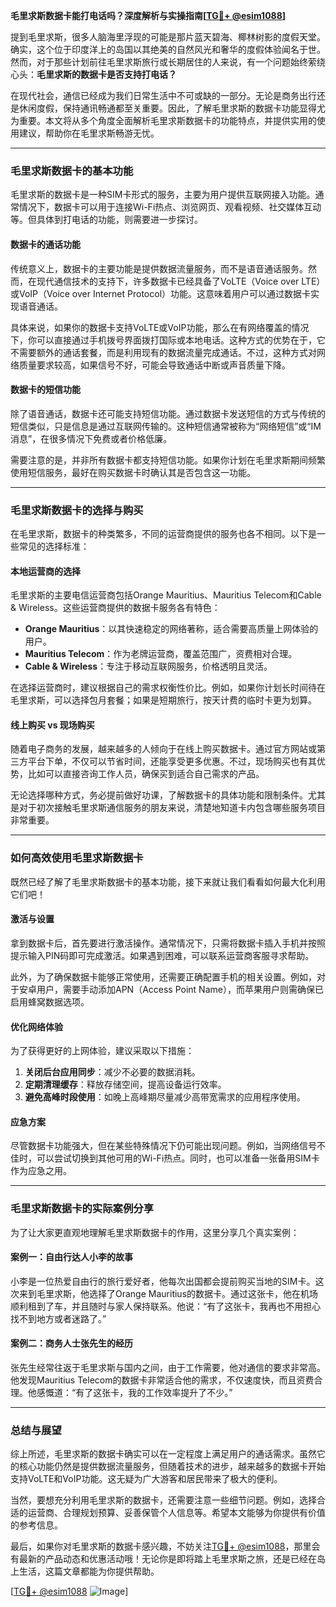 **毛里求斯数据卡能打电话吗？深度解析与实操指南[[TG💪+ @esim1088](https://t.me/s/esim1088)]**

提到毛里求斯，很多人脑海里浮现的可能是那片蓝天碧海、椰林树影的度假天堂。确实，这个位于印度洋上的岛国以其绝美的自然风光和奢华的度假体验闻名于世。然而，对于那些计划前往毛里求斯旅行或长期居住的人来说，有一个问题始终萦绕心头：**毛里求斯的数据卡是否支持打电话？**

在现代社会，通信已经成为我们日常生活中不可或缺的一部分。无论是商务出行还是休闲度假，保持通讯畅通都至关重要。因此，了解毛里求斯的数据卡功能显得尤为重要。本文将从多个角度全面解析毛里求斯数据卡的功能特点，并提供实用的使用建议，帮助你在毛里求斯畅游无忧。

---

### **毛里求斯数据卡的基本功能**

毛里求斯的数据卡是一种SIM卡形式的服务，主要为用户提供互联网接入功能。通常情况下，数据卡可以用于连接Wi-Fi热点、浏览网页、观看视频、社交媒体互动等。但具体到打电话的功能，则需要进一步探讨。

#### **数据卡的通话功能**
传统意义上，数据卡的主要功能是提供数据流量服务，而不是语音通话服务。然而，在现代通信技术的支持下，许多数据卡已经具备了VoLTE（Voice over LTE）或VoIP（Voice over Internet Protocol）功能。这意味着用户可以通过数据卡实现语音通话。

具体来说，如果你的数据卡支持VoLTE或VoIP功能，那么在有网络覆盖的情况下，你可以直接通过手机拨号界面拨打国际或本地电话。这种方式的优势在于，它不需要额外的通话套餐，而是利用现有的数据流量完成通话。不过，这种方式对网络质量要求较高，如果信号不好，可能会导致通话中断或声音质量下降。

#### **数据卡的短信功能**
除了语音通话，数据卡还可能支持短信功能。通过数据卡发送短信的方式与传统的短信类似，只是信息是通过互联网传输的。这种短信通常被称为“网络短信”或“IM消息”，在很多情况下免费或者价格低廉。

需要注意的是，并非所有数据卡都支持短信功能。如果你计划在毛里求斯期间频繁使用短信服务，最好在购买数据卡时确认其是否包含这一功能。

---

### **毛里求斯数据卡的选择与购买**

在毛里求斯，数据卡的种类繁多，不同的运营商提供的服务也各不相同。以下是一些常见的选择标准：

#### **本地运营商的选择**
毛里求斯的主要电信运营商包括Orange Mauritius、Mauritius Telecom和Cable & Wireless。这些运营商提供的数据卡服务各有特色：
- **Orange Mauritius**：以其快速稳定的网络著称，适合需要高质量上网体验的用户。
- **Mauritius Telecom**：作为老牌运营商，覆盖范围广，资费相对合理。
- **Cable & Wireless**：专注于移动互联网服务，价格透明且灵活。

在选择运营商时，建议根据自己的需求权衡性价比。例如，如果你计划长时间待在毛里求斯，可以选择包月套餐；如果是短期旅行，按天计费的临时卡更为划算。

#### **线上购买 vs 现场购买**
随着电子商务的发展，越来越多的人倾向于在线上购买数据卡。通过官方网站或第三方平台下单，不仅可以节省时间，还能享受更多优惠。不过，现场购买也有其优势，比如可以直接咨询工作人员，确保买到适合自己需求的产品。

无论选择哪种方式，务必提前做好功课，了解数据卡的具体功能和限制条件。尤其是对于初次接触毛里求斯通信服务的朋友来说，清楚地知道卡内包含哪些服务项目非常重要。

---

### **如何高效使用毛里求斯数据卡**

既然已经了解了毛里求斯数据卡的基本功能，接下来就让我们看看如何最大化利用它们吧！

#### **激活与设置**
拿到数据卡后，首先要进行激活操作。通常情况下，只需将数据卡插入手机并按照提示输入PIN码即可完成激活。如果遇到困难，可以联系运营商客服寻求帮助。

此外，为了确保数据卡能够正常使用，还需要正确配置手机的相关设置。例如，对于安卓用户，需要手动添加APN（Access Point Name），而苹果用户则需确保已启用蜂窝数据选项。

#### **优化网络体验**
为了获得更好的上网体验，建议采取以下措施：
1. **关闭后台应用同步**：减少不必要的数据消耗。
2. **定期清理缓存**：释放存储空间，提高设备运行效率。
3. **避免高峰时段使用**：如晚上高峰期尽量减少高带宽需求的应用程序使用。

#### **应急方案**
尽管数据卡功能强大，但在某些特殊情况下仍可能出现问题。例如，当网络信号不佳时，可以尝试切换到其他可用的Wi-Fi热点。同时，也可以准备一张备用SIM卡作为应急之用。

---

### **毛里求斯数据卡的实际案例分享**

为了让大家更直观地理解毛里求斯数据卡的作用，这里分享几个真实案例：

#### **案例一：自由行达人小李的故事**
小李是一位热爱自由行的旅行爱好者，他每次出国都会提前购买当地的SIM卡。这次来到毛里求斯，他选择了Orange Mauritius的数据卡。通过这张卡，他在机场顺利租到了车，并且随时与家人保持联系。他说：“有了这张卡，我再也不用担心找不到地方或者迷路了。”

#### **案例二：商务人士张先生的经历**
张先生经常往返于毛里求斯与国内之间，由于工作需要，他对通信的要求非常高。他发现Mauritius Telecom的数据卡非常适合他的需求，不仅速度快，而且资费合理。他感慨道：“有了这张卡，我的工作效率提升了不少。”

---

### **总结与展望**

综上所述，毛里求斯的数据卡确实可以在一定程度上满足用户的通话需求。虽然它的核心功能仍然是提供数据流量服务，但随着技术的进步，越来越多的数据卡开始支持VoLTE和VoIP功能。这无疑为广大游客和居民带来了极大的便利。

当然，要想充分利用毛里求斯的数据卡，还需要注意一些细节问题。例如，选择合适的运营商、合理规划预算、妥善保管个人信息等。希望本文能够为你提供有价值的参考信息。

最后，如果你对毛里求斯的数据卡感兴趣，不妨关注[TG💪+ @esim1088](https://t.me/s/esim1088)，那里会有最新的产品动态和优惠活动哦！无论你是即将踏上毛里求斯之旅，还是已经在岛上生活，这篇文章都能为你提供帮助。

[[TG💪+ @esim1088](https://t.me/s/esim1088) ![Image](https://i.postimg.cc/4NQfJmqS/Snipaste-2025-05-13-00-14-12.png)]